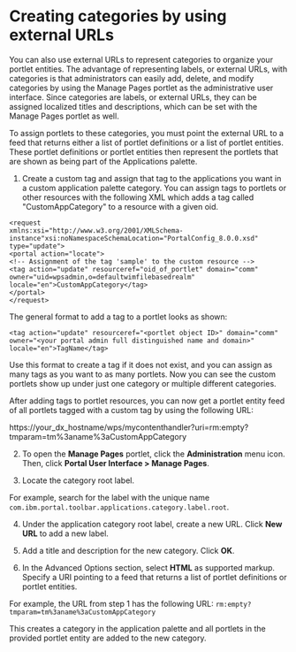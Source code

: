 # Creating categories by using external URLs

You can also use external URLs to represent categories to organize your portlet entities. The advantage of representing labels, or external URLs, with categories is that administrators can easily add, delete, and modify categories by using the Manage Pages portlet as the administrative user interface. Since categories are labels, or external URLs, they can be assigned localized titles and descriptions, which can be set with the Manage Pages portlet as well.

To assign portlets to these categories, you must point the external URL to a feed that returns either a list of portlet definitions or a list of portlet entities. These portlet definitions or portlet entities then represent the portlets that are shown as being part of the Applications palette.


1. Create a custom tag and assign that tag to the applications you want in a custom application palette category. You can assign tags to portlets or other resources with the following XML which adds a tag called "CustomAppCategory" to a resource with a given oid.

```
<request
xmlns:xsi="http://www.w3.org/2001/XMLSchema-instance"xsi:noNamespaceSchemaLocation="PortalConfig_8.0.0.xsd" type="update"> 
<portal action="locate"> 
<!-- Assignment of the tag 'sample' to the custom resource -->
<tag action="update" resourceref="oid_of_portlet" domain="comm" owner="uid=wpsadmin,o=defaultwimfilebasedrealm" locale="en">CustomAppCategory</tag>
</portal>
</request>
```

The general format to add a tag to a portlet looks as shown:

```
<tag action="update" resourceref="<portlet object ID>" domain="comm" owner="<your portal admin full distinguished name and domain>" locale="en">TagName</tag>
```

Use this format to create a tag if it does not exist, and you can assign as many tags as you want to as many portlets. Now you can see the custom portlets show up under just one category or multiple different categories.

After adding tags to portlet resources, you can now get a portlet entity feed of all portlets tagged with a custom tag by using the following URL:

https://your_dx_hostname/wps/mycontenthandler?uri=rm:empty?tmparam=tm%3aname%3aCustomAppCategory


2) To open the **Manage Pages** portlet, click the **Administration** menu icon. Then, click **Portal User Interface > Manage Pages**.

3) Locate the category root label.

For example, search for the label with the unique name `com.ibm.portal.toolbar.applications.category.label.root`.

4) Under the application category root label, create a new URL. Click **New URL** to add a new label.

5) Add a title and description for the new category. Click **OK**.

6) In the Advanced Options section, select **HTML** as supported markup. Specify a URI pointing to a feed that returns a list of portlet definitions or portlet entities.

For example, the URL from step 1 has the following URL: `rm:empty?tmparam=tm%3aname%3aCustomAppCategory`

This creates a category in the application palette and all portlets in the provided portlet entity are added to the new category.